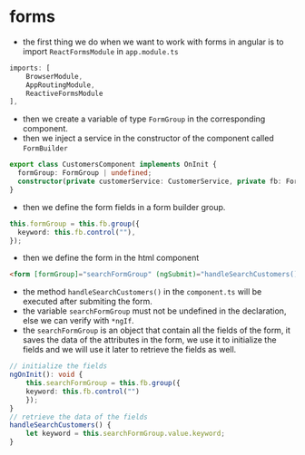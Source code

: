 # forms

- the first thing we do when we want to work with forms in angular is to import `ReactFormsModule` in `app.module.ts`

```ts
imports: [
    BrowserModule,
    AppRoutingModule,
    ReactiveFormsModule
],
```

- then we create a variable of type `FormGroup` in the corresponding component.
- then we inject a service in the constructor of the component called `FormBuilder`

```ts
export class CustomersComponent implements OnInit {
  formGroup: FormGroup | undefined;
  constructor(private customerService: CustomerService, private fb: FormBuilder) {}
}
```

- then we define the form fields in a form builder group.

```ts
this.formGroup = this.fb.group({
  keyword: this.fb.control(""),
});
```

- then we define the form in the html component

```html
<form [formGroup]="searchFormGroup" (ngSubmit)="handleSearchCustomers()">...</form>
```

- the method `handleSearchCustomers()` in the `component.ts` will be executed after submiting the form. 
- the variable `searchFormGroup` must not be undefined in the declaration, else we can verify with `*ngIf`.
- the `searchFormGroup` is an object that contain all the fields of the form, it saves the data of the attributes in the form, we use it to initialize the fields and we will use it later to retrieve the fields as well.

```ts
// initialize the fields
ngOnInit(): void {
    this.searchFormGroup = this.fb.group({
    keyword: this.fb.control("")
    });
}
// retrieve the data of the fields
handleSearchCustomers() {
    let keyword = this.searchFormGroup.value.keyword;
}
```

